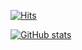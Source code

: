 
[![Hits](https://hits.seeyoufarm.com/api/count/incr/badge.svg?url=https%3A%2F%2Fgithub.com%2Fimhgchoi&count_bg=%2379C83D&title_bg=%23555555&icon=&icon_color=%23E7E7E7&title=hits&edge_flat=false)](https://hits.seeyoufarm.com)

[![GitHub stats](https://github-readme-stats.vercel.app/api?username=imhgchoi&count_private=true&hide_border=true)](https://github.com/anuraghazra/github-readme-stats)
